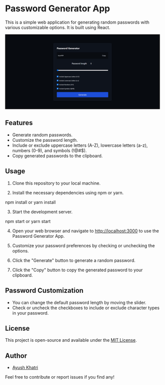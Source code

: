# Password Generator App

This is a simple web application for generating random passwords with various customizable options. It is built using React.

![Password Generator Screenshot](./src/images/password-generator.png)


## Features

- Generate random passwords.
- Customize the password length.
- Include or exclude uppercase letters (A-Z), lowercase letters (a-z), numbers (0-9), and symbols (!@#$).
- Copy generated passwords to the clipboard.

## Usage

1. Clone this repository to your local machine.

   
2. Install the necessary dependencies using npm or yarn.

npm install or yarn install


3. Start the development server.

npm start or yarn start


4. Open your web browser and navigate to [http://localhost:3000](http://localhost:3000) to use the Password Generator App.

5. Customize your password preferences by checking or unchecking the options.

6. Click the "Generate" button to generate a random password.

7. Click the "Copy" button to copy the generated password to your clipboard.

## Password Customization

- You can change the default password length by moving the slider.
- Check or uncheck the checkboxes to include or exclude character types in your password.

## License

This project is open-source and available under the [MIT License](LICENSE).

## Author

- [Ayush Khatri](https://github.com/ayush-khatrii)


Feel free to contribute or report issues if you find any!



